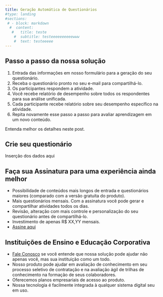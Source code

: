 ```yaml
---
title: Geração Automática de Questionários 
#type: landing
#sections:
 # - block: markdown
  #  content:
   #   title: teste
    #  subtitle: testeeeeeeeeeewww
    #  text: testeeeee
---
```


## Passo a passo da nossa solução

1. Entrada das informações em nosso formulário para a geração do seu questionário.
2. Receba o questionário pronto no seu e-mail para compartilhá-lo. 
3. Os participantes respondem a atividade.
4. Você recebe relatório de desempenho sobre todos os respondentes para sua análise unificada.
5. Cada participante recebe relatório sobre seu desempenho específico na atividade.
6. Repita novamente esse passo a passo para avaliar aprendizagem em um novo conteúdo.

Entenda melhor os detalhes neste post.

## Crie seu questionário

Inserção dos dados aqui


## Faça sua Assinatura para uma experiência ainda melhor

- Possibilidade de conteúdos mais longos de entrada e questionários maiores (comparado com a versão gratuíta do produto).
- Mais questionários mensais. Com a assinatura você pode gerar e compartilhar atividades todos os dias.
- Revisão, alteração com mais controle e personalização do seu questionário antes de compartilhá-lo.
- Investimento de apenas R$ XX,YY mensais.
- [Assine aqui](https://www.exemplo.com)

## Instituições de Ensino e Educação Corporativa

- [Fale Conosco](/fale_conosco/) se você entende que nossa solução pode ajudar não apenas você, mas sua instituição como um todo. 
- Nosso produto pode ajudar em avaliação de conhecimento em seu processo seletivo de contratação e na avaliação ágil de trilhas de conhecimento na formação de seus colaboradores.
- Oferecemos planos empresariais de acesso ao produto.
- Nossa tecnologia é facilmente integrada à qualquer sistema digital seu em uso.

<!-- 
<div style="position: relative; width: 100%; height: 0; padding-top: 100.0000%;
 padding-bottom: 0; box-shadow: 0 2px 8px 0 rgba(63,69,81,0.16); margin-top: 1.6em; margin-bottom: 0.9em; overflow: hidden;
 border-radius: 8px; will-change: transform;">
  <iframe loading="lazy" style="position: absolute; width: 100%; height: 100%; top: 0; left: 0; border: none; padding: 0;margin: 0;"
    src="https://www.canva.com/design/DAGTkcG63yw/0l3dSfqlKnuMLfMFXukSug/view?embed" allowfullscreen="allowfullscreen" allow="fullscreen">
  </iframe>
</div>
-->
